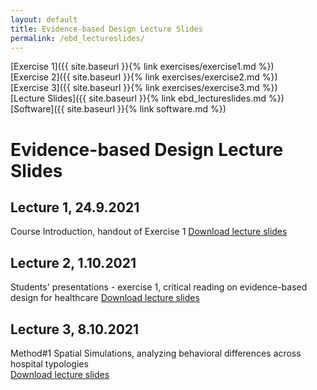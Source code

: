 ```yaml
---
layout: default
title: Evidence-based Design Lecture Slides
permalink: /ebd_lectureslides/
---
```


[Exercise 1]({{ site.baseurl }}{% link exercises/exercise1.md %})\
[Exercise 2]({{ site.baseurl }}{% link exercises/exercise2.md %})\
[Exercise 3]({{ site.baseurl }}{% link exercises/exercise3.md %})\
[Lecture Slides]({{ site.baseurl }}{% link ebd_lectureslides.md %})\
[Software]({{ site.baseurl }}{% link software.md %})

# Evidence-based Design Lecture Slides

## Lecture 1, 24.9.2021
Course Introduction, handout of Exercise 1
[Download lecture slides](https://polybox.ethz.ch/index.php/s/yzSWGNy0lxJWRru)

## Lecture 2, 1.10.2021
Students' presentations - exercise 1, critical reading on evidence-based design for healthcare 
[Download lecture slides](https://polybox.ethz.ch/index.php/s/fC2BXuzxD2QoLGQ)

## Lecture 3, 8.10.2021
Method#1 Spatial Simulations, analyzing behavioral differences across hospital typologies  
[Download lecture slides](https://polybox.ethz.ch/index.php/s/K610SwVGHcwn4LR)
